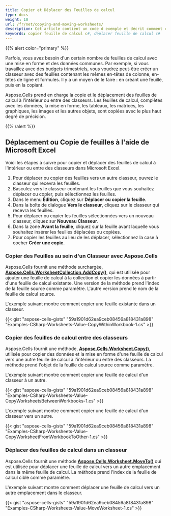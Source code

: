 ```yaml
---
title: Copier et Déplacer des Feuilles de calcul
type: docs
weight: 10
url: /fr/net/copying-and-moving-worksheets/
description: Cet article contient un code d exemple et décrit comment copier et déplacer des feuilles de calcul de manière programmatique à l intérieur d un classeur Excel et entre des classeurs Excel en utilisant l API C# ou la bibliothèque .NET.
keywords: copier feuille de calcul c#, déplacer feuille de calcul c#
---
```


{{% alert color="primary" %}}

Parfois, vous avez besoin d'un certain nombre de feuilles de calcul avec une mise en forme et des données communes. Par exemple, si vous travaillez avec des budgets trimestriels, vous voudrez peut-être créer un classeur avec des feuilles contenant les mêmes en-têtes de colonne, en-têtes de ligne et formules. Il y a un moyen de le faire : en créant une feuille, puis en la copiant.

Aspose.Cells prend en charge la copie et le déplacement des feuilles de calcul à l'intérieur ou entre des classeurs. Les feuilles de calcul, complètes avec les données, la mise en forme, les tableaux, les matrices, les graphiques, les images et les autres objets, sont copiées avec le plus haut degré de précision.

{{% /alert %}}

## **Déplacement ou Copie de feuilles à l'aide de Microsoft Excel**

Voici les étapes à suivre pour copier et déplacer des feuilles de calcul à l'intérieur ou entre des classeurs dans Microsoft Excel.

1. Pour déplacer ou copier des feuilles vers un autre classeur, ouvrez le classeur qui recevra les feuilles.
1. Basculez vers le classeur contenant les feuilles que vous souhaitez déplacer ou copier, puis sélectionnez les feuilles.
1. Dans le menu **Édition**, cliquez sur **Déplacer ou copier la feuille**.
1. Dans la boîte de dialogue **Vers le classeur**, cliquez sur le classeur qui recevra les feuilles.
1. Pour déplacer ou copier les feuilles sélectionnées vers un nouveau classeur, cliquez sur **Nouveau Classeur**.
1. Dans la zone **Avant la feuille**, cliquez sur la feuille avant laquelle vous souhaitez insérer les feuilles déplacées ou copiées.
1. Pour copier les feuilles au lieu de les déplacer, sélectionnez la case à cocher **Créer une copie**.

### **Copier des Feuilles au sein d'un Classeur avec Aspose.Cells**

Aspose.Cells fournit une méthode surchargée, [**Aspose.Cells.WorksheetCollection.AddCopy()**](https://reference.aspose.com/cells/net/aspose.cells/worksheetcollection/methods/addcopy/index), qui est utilisée pour ajouter une feuille de calcul à la collection et copier les données à partir d'une feuille de calcul existante. Une version de la méthode prend l'index de la feuille source comme paramètre. L'autre version prend le nom de la feuille de calcul source.

L'exemple suivant montre comment copier une feuille existante dans un classeur.

{{< gist "aspose-cells-gists" "59a1901d62ea9ceb08456a818431a898" "Examples-CSharp-Worksheets-Value-CopyWithinWorkbook-1.cs" >}}

### **Copier des feuilles de calcul entre des classeurs**

Aspose.Cells fournit une méthode, [**Aspose.Cells.Worksheet.Copy()**](https://reference.aspose.com/cells/net/aspose.cells/worksheet/methods/copy/index), utilisée pour copier des données et la mise en forme d'une feuille de calcul vers une autre feuille de calcul à l'intérieur ou entre des classeurs. La méthode prend l'objet de la feuille de calcul source comme paramètre.

L'exemple suivant montre comment copier une feuille de calcul d'un classeur à un autre.

{{< gist "aspose-cells-gists" "59a1901d62ea9ceb08456a818431a898" "Examples-CSharp-Worksheets-Value-CopyWorksheetsBetweenWorkbooks-1.cs" >}}

L'exemple suivant montre comment copier une feuille de calcul d'un classeur vers un autre.

{{< gist "aspose-cells-gists" "59a1901d62ea9ceb08456a818431a898" "Examples-CSharp-Worksheets-Value-CopyWorksheetFromWorkbookToOther-1.cs" >}}

### **Déplacer des feuilles de calcul dans un classeur**

Aspose.Cells fournit une méthode [**Aspose.Cells.Worksheet.MoveTo()**](https://reference.aspose.com/cells/net/aspose.cells/worksheet/methods/moveto) qui est utilisée pour déplacer une feuille de calcul vers un autre emplacement dans la même feuille de calcul. La méthode prend l'index de la feuille de calcul cible comme paramètre.

L'exemple suivant montre comment déplacer une feuille de calcul vers un autre emplacement dans le classeur.

{{< gist "aspose-cells-gists" "59a1901d62ea9ceb08456a818431a898" "Examples-CSharp-Worksheets-Value-MoveWorksheet-1.cs" >}}
